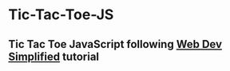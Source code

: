 # Tic-Tac-Toe-JS


## Tic Tac Toe JavaScript following  [Web Dev Simplified](https://www.youtube.com/channel/UCFbNIlppjAuEX4znoulh0Cw) tutorial

